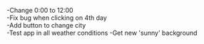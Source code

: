 -Change 0:00 to 12:00<br />
-Fix bug when clicking on 4th day<br />
-Add button to change city<br />
-Test app in all weather conditions
-Get new 'sunny' background
